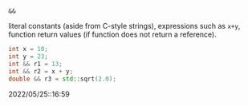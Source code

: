 # 
`&&`

literal constants (aside from C-style strings), expressions such as `x+y`, function return values (if function does not return a reference).
```c++
int x = 10;  
int y = 23;  
int && r1 = 13;  
int && r2 = x + y;  
double && r3 = std::sqrt(2.0);
```

2022/05/25::16:59
